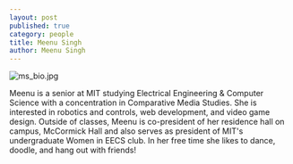 ```yaml
---
layout: post
published: true
category: people
title: Meenu Singh
author: Meenu Singh
---
```

![ms_bio.jpg]({{site.baseurl}}/assets/ms_bio.jpg)

Meenu is a senior at MIT studying Electrical Engineering & Computer Science with a concentration in Comparative Media Studies. She is interested in robotics and controls, web development, and video game design. Outside of classes, Meenu is co-president of her residence hall on campus, McCormick Hall and also serves as president of MIT's undergraduate Women in EECS club. In her free time she likes to dance, doodle, and hang out with friends!
